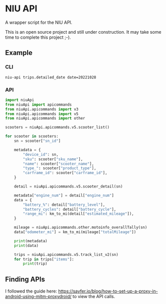 # NIU API

A wrapper script for the NIU API.

This is an open source project and still under construction.
It may take some time to complete this project ;-).

## Example

### CLI

```
niu-api trips.detailed_date date=20221028
```

### API

```python
import niuApi
from niuApi import apicommands
from niuApi.apicommands import v3
from niuApi.apicommands import v5
from niuApi.apicommands import other

scooters = niuApi.apicommands.v5.scooter_list()

for scooter in scooters:
    sn = scooter["sn_id"]

    metadata = {
        "device_id": sn,
        "sku": scooter["sku_name"],
        "name": scooter["scooter_name"],
        "type_": scooter["product_type"],
        "carframe_id": scooter["carframe_id"],
    }

    detail = niuApi.apicommands.v5.scooter_detail(sn)

    metadata["engine_num"] = detail["engine_num"]
    data = {
        "battery_%": detail["battery_level"],
        "battery_cycles": detail["battery_cycle"],
        "range_mi": km_to_mi(detail["estimated_mileage"]),
    }

    mileage = niuApi.apicommands.other.motoinfo_overallTally(sn)
    data["odometer_mi"] = km_to_mi(mileage["totalMileage"])

    print(metadata)
    print(data)

    trips = niuApi.apicommands.v5.track_list_v2(sn)
    for trip in trips["items"]:
        print(trip)
```


## Finding APIs

I followed the guide here:
https://sayfer.io/blog/how-to-set-up-a-proxy-in-android-using-mitm-proxydroid/
to view the API calls.
